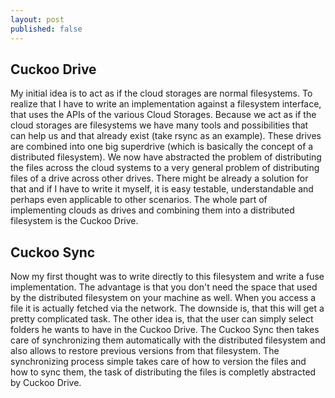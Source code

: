 ```yaml
---
layout: post
published: false
---
```



## Cuckoo Drive
My initial idea is to act as if the cloud storages are normal filesystems. To realize that I have to write an implementation against a filesystem interface, that uses the APIs of the various Cloud Storages. Because we act as if the cloud storages are filesystems we have many tools and possibilities that can help us and that already exist (take rsync as an example).
These drives are combined into one big superdrive (which is basically the concept of a distributed filesystem). We now have abstracted the problem of distributing the files across the cloud systems to a very general problem of distributing files of a drive across other drives. There might be already a solution for that and if I have to write it myself, it is easy testable, understandable and perhaps even applicable to other scenarios. The whole part of implementing clouds as drives and combining them into a distributed filesystem is the Cuckoo Drive.

## Cuckoo Sync

Now my first thought was to write directly to this filesystem and write a fuse implementation. The advantage is that you don't need the space that used by the distributed filesystem on your machine as well. When you access a file it is actually fetched via the network. The downside is, that this will get a pretty complicated task.
The other idea is, that the user can simply select folders he wants to have in the Cuckoo Drive. The Cuckoo Sync then takes care of synchronizing them automatically with the distributed filesystem and also allows to restore previous versions from that filesystem. The synchronizing process simple takes care of how to version the files and how to sync them, the task of distributing the files is completly abstracted by Cuckoo Drive.
